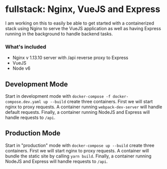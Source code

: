 # fullstack: Nginx, VueJS and Express

I am working on this to easily be able to get started with a containerized stack using Nginx to serve the VueJS application as well as having Express running in the background to handle backend tasks.

### What's included
- Nginx v 1.13.10 server with /api reverse proxy to Express
- VueJS  
- Node v6

## Development Mode
Start in development mode with `docker-compose -f docker-compose.dev.yaml up --build` create three containers. First we will
start nginx to proxy requests. A container running `webpack-dev-server` will handle default requests. Finally, a container 
running NodeJS and Express will handle requests to `/api`.


## Production Mode
Start in "production" mode with `docker-compose up --build` create three containers. First we will
start nginx to proxy requests. A container will bundle the static site by calling `yarn build`. Finally, a container 
running NodeJS and Express will handle requests to `/api`.
